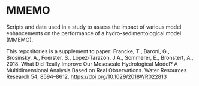 # MMEMO
Scripts and data used in a study to assess the impact of various model enhancements on the performance of a hydro-sedimentological model (MMEMO).

This repositories is a supplement to paper: 
Francke, T., Baroni, G., Brosinsky, A., Foerster, S., López‐Tarazón, J.A., Sommerer, E., Bronstert, A., 2018. What Did Really Improve Our Mesoscale Hydrological Model? A Multidimensional Analysis Based on Real Observations. Water Resources Research 54, 8594–8612. https://doi.org/10.1029/2018WR022813

